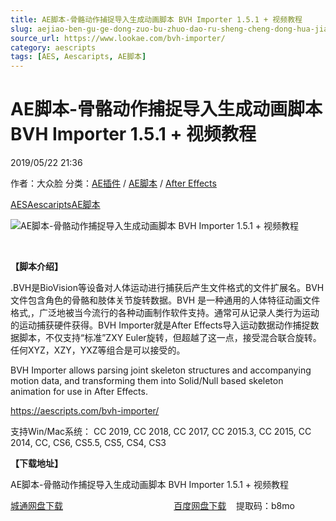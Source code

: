 ```yaml
---
title: AE脚本-骨骼动作捕捉导入生成动画脚本 BVH Importer 1.5.1 + 视频教程
slug: aejiao-ben-gu-ge-dong-zuo-bu-zhuo-dao-ru-sheng-cheng-dong-hua-jiao-ben-bvh-importer-1-5-1-shi-pin-jiao-cheng
source_url: https://www.lookae.com/bvh-importer/
category: aescripts
tags: [AES, Aescaripts, AE脚本]
---
```

# AE脚本-骨骼动作捕捉导入生成动画脚本 BVH Importer 1.5.1 + 视频教程

2019/05/22 21:36

作者：大众脸
分类：[AE插件](https://www.lookae.com/after-effects/aechajian/) / [AE脚本](https://www.lookae.com/after-effects/aescripts/) / [After Effects](https://www.lookae.com/after-effects/)

[AES](https://www.lookae.com/tag/aes/)[Aescaripts](https://www.lookae.com/tag/aescaripts/)[AE脚本](https://www.lookae.com/tag/ae%e8%84%9a%e6%9c%ac/)

![AE脚本-骨骼动作捕捉导入生成动画脚本 BVH Importer 1.5.1 + 视频教程](https://www.lookae.com/wp-content/uploads/2019/05/BVH-Importer.jpg "AE脚本-骨骼动作捕捉导入生成动画脚本 BVH Importer 1.5.1 + 视频教程-LookAE.com")

﻿

**【脚本介绍】**

.BVH是BioVision等设备对人体运动进行捕获后产生文件格式的文件扩展名。BVH文件包含角色的骨骼和肢体关节旋转数据。BVH 是一种通用的人体特征动画文件格式,，广泛地被当今流行的各种动画制作软件支持。通常可从记录人类行为运动的运动捕获硬件获得。BVH Importer就是After Effects导入运动数据动作捕捉数据脚本，不仅支持“标准”ZXY Euler旋转，但超越了这一点，接受混合联合旋转。任何XYZ，XZY，YXZ等组合是可以接受的。

BVH Importer allows parsing joint skeleton structures and accompanying motion data, and transforming them into Solid/Null based skeleton animation for use in After Effects.

https://aescripts.com/bvh-importer/

支持Win/Mac系统： CC 2019, CC 2018, CC 2017, CC 2015.3, CC 2015, CC 2014, CC, CS6, CS5.5, CS5, CS4, CS3

**【下载地址】**

AE脚本-骨骼动作捕捉导入生成动画脚本 BVH Importer 1.5.1 + 视频教程

[城通网盘下载](https://lookae.ctfile.com/fs/680462-375435707)                                             [百度网盘下载](https://pan.baidu.com/s/1sREV63AN7nBZ4Q6Fz1yhag)    提取码：b8mo
